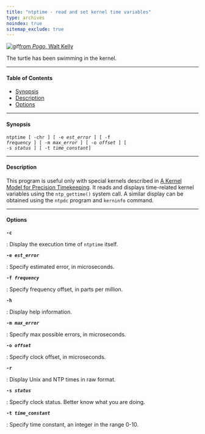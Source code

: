 ```yaml
---
title: "ntptime - read and set kernel time variables"
type: archives
noindex: true 
sitemap_exclude: true
---
```


![gif](/documentation/pic/pogo5.gif)[from _Pogo_, Walt Kelly](/reflib/pictures/)

The turtle has been swimming in the kernel.

* * *

#### Table of Contents

*   [Synopsis](/documentation/4.2.6-series/ntptime/#synopsis)
*   [Description](/documentation/4.2.6-series/ntptime/#description)
*   [Options](/documentation/4.2.6-series/ntptime/#options)

* * *

#### Synopsis

<code>ntptime [ -chr ] [ -e _est_error_ ] [ -f _frequency_ ] [ -m _max_error_ ] [ -o _offset_ ] [ -s _status_ ] [ -t _time_constant_]</code>

* * *

#### Description

This program is useful only with special kernels described in [A Kernel Model for Precision Timekeeping](/documentation/4.2.6-series/kern/). It reads and displays time-related kernel variables using the <code>ntp_gettime()</code> system call. A similar display can be obtained using the <code>ntpdc</code> program and <code>kerninfo</code> command.

* * *

#### Options

<code>**-c**</code>

: Display the execution time of <code>ntptime</code> itself.

<code>**-e _est_error_**</code>

: Specify estimated error, in microseconds.

<code>**-f _frequency_**</code>

: Specify frequency offset, in parts per million.

<code>**-h**</code>

: Display help information.

<code>**-m _max_error_**</code>

: Specify max possible errors, in microseconds.

<code>**-o _offset_**</code>

: Specify clock offset, in microseconds.

<code>**-r**</code>

: Display Unix and NTP times in raw format.

<code>**-s _status_**</code>

: Specify clock status. Better know what you are doing.

<code>**-t _time_constant_**</code>

: Specify time constant, an integer in the range 0-10.